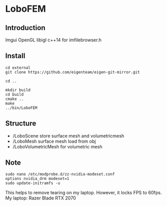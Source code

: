 # LoboFEM
## Introduction
Imgui OpenGL libigl c++14 for imfilebrowser.h
## Install

    cd external
    git clone https://github.com/eigenteam/eigen-git-mirror.git

    cd ..

    mkdir build
    cd build
    cmake ..
    make
    ../bin/LoboFEM
## Structure
- /LoboScene store surface mesh and volumetricmesh
- /LoboMesh surface mesh load from obj
- /LoboVolumetricMesh for volumetric mesh

## Note
    sudo nano /etc/modprobe.d/zz-nvidia-modeset.conf
    options nvidia_drm modeset=1
    sudo update-initramfs -u
This helps to remove tearing on my laptop. However, it locks FPS to 60fps.
My laptop: Razer Blade RTX 2070




